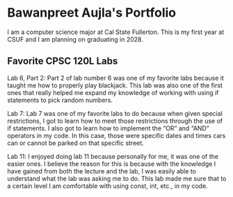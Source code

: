 
# Bawanpreet Aujla's Portfolio

I am a computer science major at Cal State Fullerton. This is my first year at CSUF and I am planning on graduating in 2028.

## Favorite CPSC 120L Labs

Lab 6, Part 2: 
Part 2 of lab number 6 was one of my favorite labs because it taught me how to properly play blackjack. This lab was also one of the first ones that really helped me expand my knowledge of working with using if statements to pick random numbers.

Lab 7: 
Lab 7 was one of my favorite labs to do because when given special restrictions, I got to learn how to meet those restrictions through the use of if statements. I also got to learn how to implement the “OR” and “AND” operators in my code. In this case, those were specific dates and times cars can or cannot be parked on that specific street.

Lab 11: 
I enjoyed doing lab 11 because personally for me, it was one of the easier ones. I believe the reason for this is because with the knowledge I have gained from both the lecture and the lab, I was easily able to understand what the lab was asking me to do. This lab made me sure that to a certain level I am comfortable with using const, int, etc., in my code.
